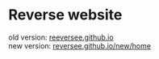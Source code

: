 # Reverse website

old version: <a href="https://reversee.github.io">reeversee.github.io</a><br>
new version: <a href="https://reversee.github.io/new/home">reversee.github.io/new/home</a>
